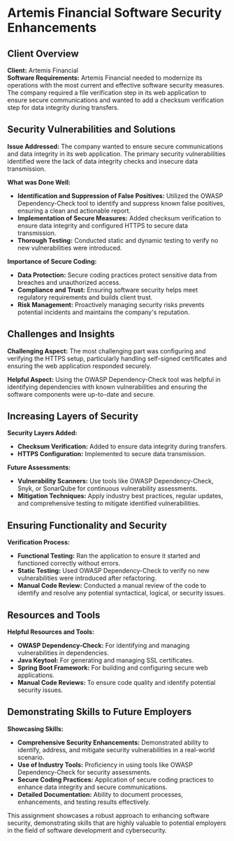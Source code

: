 # Artemis Financial Software Security Enhancements

## Client Overview
**Client:** Artemis Financial  
**Software Requirements:** Artemis Financial needed to modernize its operations with the most current and effective software security measures. The company required a file verification step in its web application to ensure secure communications and wanted to add a checksum verification step for data integrity during transfers.

## Security Vulnerabilities and Solutions
**Issue Addressed:** The company wanted to ensure secure communications and data integrity in its web application. The primary security vulnerabilities identified were the lack of data integrity checks and insecure data transmission.

**What was Done Well:**
- **Identification and Suppression of False Positives:** Utilized the OWASP Dependency-Check tool to identify and suppress known false positives, ensuring a clean and actionable report.
- **Implementation of Secure Measures:** Added checksum verification to ensure data integrity and configured HTTPS to secure data transmission.
- **Thorough Testing:** Conducted static and dynamic testing to verify no new vulnerabilities were introduced.

**Importance of Secure Coding:**
- **Data Protection:** Secure coding practices protect sensitive data from breaches and unauthorized access.
- **Compliance and Trust:** Ensuring software security helps meet regulatory requirements and builds client trust.
- **Risk Management:** Proactively managing security risks prevents potential incidents and maintains the company's reputation.

## Challenges and Insights
**Challenging Aspect:** The most challenging part was configuring and verifying the HTTPS setup, particularly handling self-signed certificates and ensuring the web application responded securely.

**Helpful Aspect:** Using the OWASP Dependency-Check tool was helpful in identifying dependencies with known vulnerabilities and ensuring the software components were up-to-date and secure.

## Increasing Layers of Security
**Security Layers Added:**
- **Checksum Verification:** Added to ensure data integrity during transfers.
- **HTTPS Configuration:** Implemented to secure data transmission.

**Future Assessments:**
- **Vulnerability Scanners:** Use tools like OWASP Dependency-Check, Snyk, or SonarQube for continuous vulnerability assessments.
- **Mitigation Techniques:** Apply industry best practices, regular updates, and comprehensive testing to mitigate identified vulnerabilities.

## Ensuring Functionality and Security
**Verification Process:**
- **Functional Testing:** Ran the application to ensure it started and functioned correctly without errors.
- **Static Testing:** Used OWASP Dependency-Check to verify no new vulnerabilities were introduced after refactoring.
- **Manual Code Review:** Conducted a manual review of the code to identify and resolve any potential syntactical, logical, or security issues.

## Resources and Tools
**Helpful Resources and Tools:**
- **OWASP Dependency-Check:** For identifying and managing vulnerabilities in dependencies.
- **Java Keytool:** For generating and managing SSL certificates.
- **Spring Boot Framework:** For building and configuring secure web applications.
- **Manual Code Reviews:** To ensure code quality and identify potential security issues.

## Demonstrating Skills to Future Employers
**Showcasing Skills:**
- **Comprehensive Security Enhancements:** Demonstrated ability to identify, address, and mitigate security vulnerabilities in a real-world scenario.
- **Use of Industry Tools:** Proficiency in using tools like OWASP Dependency-Check for security assessments.
- **Secure Coding Practices:** Application of secure coding practices to enhance data integrity and secure communications.
- **Detailed Documentation:** Ability to document processes, enhancements, and testing results effectively.

This assignment showcases a robust approach to enhancing software security, demonstrating skills that are highly valuable to potential employers in the field of software development and cybersecurity.
